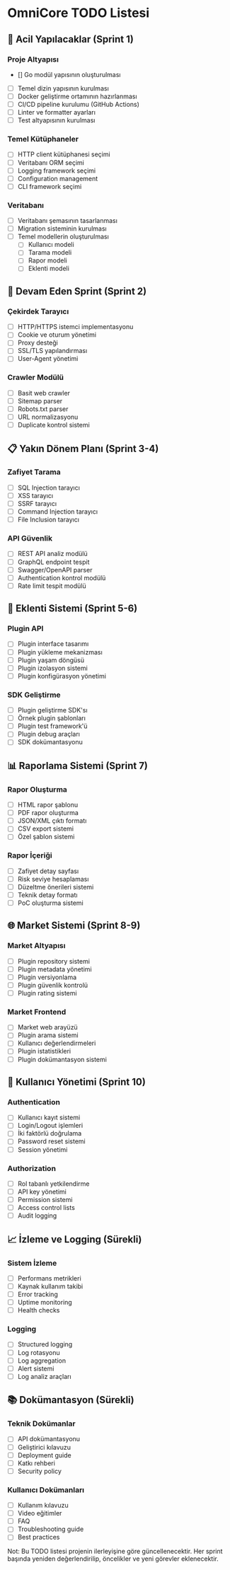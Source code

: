 # OmniCore TODO Listesi

## 🚀 Acil Yapılacaklar (Sprint 1)

### Proje Altyapısı
- [] Go modül yapısının oluşturulması
- [ ] Temel dizin yapısının kurulması
- [ ] Docker geliştirme ortamının hazırlanması
- [ ] CI/CD pipeline kurulumu (GitHub Actions)
- [ ] Linter ve formatter ayarları
- [ ] Test altyapısının kurulması

### Temel Kütüphaneler
- [ ] HTTP client kütüphanesi seçimi
- [ ] Veritabanı ORM seçimi
- [ ] Logging framework seçimi
- [ ] Configuration management
- [ ] CLI framework seçimi

### Veritabanı
- [ ] Veritabanı şemasının tasarlanması
- [ ] Migration sisteminin kurulması
- [ ] Temel modellerin oluşturulması
  - [ ] Kullanıcı modeli
  - [ ] Tarama modeli
  - [ ] Rapor modeli
  - [ ] Eklenti modeli

## 🔄 Devam Eden Sprint (Sprint 2)

### Çekirdek Tarayıcı
- [ ] HTTP/HTTPS istemci implementasyonu
- [ ] Cookie ve oturum yönetimi
- [ ] Proxy desteği
- [ ] SSL/TLS yapılandırması
- [ ] User-Agent yönetimi

### Crawler Modülü
- [ ] Basit web crawler
- [ ] Sitemap parser
- [ ] Robots.txt parser
- [ ] URL normalizasyonu
- [ ] Duplicate kontrol sistemi

## 📋 Yakın Dönem Planı (Sprint 3-4)

### Zafiyet Tarama
- [ ] SQL Injection tarayıcı
- [ ] XSS tarayıcı
- [ ] SSRF tarayıcı
- [ ] Command Injection tarayıcı
- [ ] File Inclusion tarayıcı

### API Güvenlik
- [ ] REST API analiz modülü
- [ ] GraphQL endpoint tespit
- [ ] Swagger/OpenAPI parser
- [ ] Authentication kontrol modülü
- [ ] Rate limit tespit modülü

## 🔌 Eklenti Sistemi (Sprint 5-6)

### Plugin API
- [ ] Plugin interface tasarımı
- [ ] Plugin yükleme mekanizması
- [ ] Plugin yaşam döngüsü
- [ ] Plugin izolasyon sistemi
- [ ] Plugin konfigürasyon yönetimi

### SDK Geliştirme
- [ ] Plugin geliştirme SDK'sı
- [ ] Örnek plugin şablonları
- [ ] Plugin test framework'ü
- [ ] Plugin debug araçları
- [ ] SDK dokümantasyonu

## 📊 Raporlama Sistemi (Sprint 7)

### Rapor Oluşturma
- [ ] HTML rapor şablonu
- [ ] PDF rapor oluşturma
- [ ] JSON/XML çıktı formatı
- [ ] CSV export sistemi
- [ ] Özel şablon sistemi

### Rapor İçeriği
- [ ] Zafiyet detay sayfası
- [ ] Risk seviye hesaplaması
- [ ] Düzeltme önerileri sistemi
- [ ] Teknik detay formatı
- [ ] PoC oluşturma sistemi

## 🌐 Market Sistemi (Sprint 8-9)

### Market Altyapısı
- [ ] Plugin repository sistemi
- [ ] Plugin metadata yönetimi
- [ ] Plugin versiyonlama
- [ ] Plugin güvenlik kontrolü
- [ ] Plugin rating sistemi

### Market Frontend
- [ ] Market web arayüzü
- [ ] Plugin arama sistemi
- [ ] Kullanıcı değerlendirmeleri
- [ ] Plugin istatistikleri
- [ ] Plugin dokümantasyon sistemi

## 👥 Kullanıcı Yönetimi (Sprint 10)

### Authentication
- [ ] Kullanıcı kayıt sistemi
- [ ] Login/Logout işlemleri
- [ ] İki faktörlü doğrulama
- [ ] Password reset sistemi
- [ ] Session yönetimi

### Authorization
- [ ] Rol tabanlı yetkilendirme
- [ ] API key yönetimi
- [ ] Permission sistemi
- [ ] Access control lists
- [ ] Audit logging

## 📈 İzleme ve Logging (Sürekli)

### Sistem İzleme
- [ ] Performans metrikleri
- [ ] Kaynak kullanım takibi
- [ ] Error tracking
- [ ] Uptime monitoring
- [ ] Health checks

### Logging
- [ ] Structured logging
- [ ] Log rotasyonu
- [ ] Log aggregation
- [ ] Alert sistemi
- [ ] Log analiz araçları

## 📚 Dokümantasyon (Sürekli)

### Teknik Dokümanlar
- [ ] API dokümantasyonu
- [ ] Geliştirici kılavuzu
- [ ] Deployment guide
- [ ] Katkı rehberi
- [ ] Security policy

### Kullanıcı Dokümanları
- [ ] Kullanım kılavuzu
- [ ] Video eğitimler
- [ ] FAQ
- [ ] Troubleshooting guide
- [ ] Best practices

Not: Bu TODO listesi projenin ilerleyişine göre güncellenecektir. Her sprint başında yeniden değerlendirilip, öncelikler ve yeni görevler eklenecektir. 